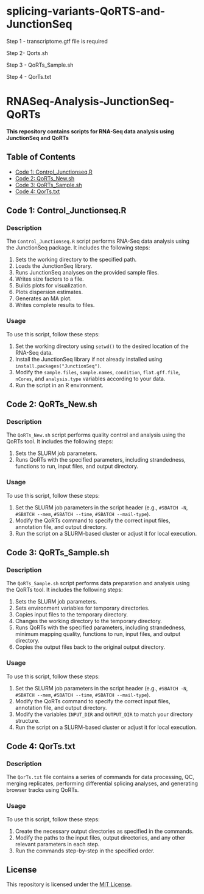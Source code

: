 # splicing-variants-QoRTS-and-JunctionSeq

Step 1 - transcriptome.gtf file is required

Step 2-  Qorts.sh

Step 3 - QoRTs_Sample.sh

Step 4 - QorTs.txt


# RNASeq-Analysis-JunctionSeq-QoRTs

**This repository contains scripts for RNA-Seq data analysis using JunctionSeq and QoRTs**

## Table of Contents
- [Code 1: Control_Junctionseq.R](#code-1-control_junctionseqr)
- [Code 2: QoRTs_New.sh](#code-2-qorts_newsh)
- [Code 3: QoRTs_Sample.sh](#code-3-qorts_samplesh)
- [Code 4: QorTs.txt](#code-4-qortstxt)

## Code 1: Control_Junctionseq.R

### Description
The `Control_Junctionseq.R` script performs RNA-Seq data analysis using the JunctionSeq package. It includes the following steps:
1. Sets the working directory to the specified path.
2. Loads the JunctionSeq library.
3. Runs JunctionSeq analyses on the provided sample files.
4. Writes size factors to a file.
5. Builds plots for visualization.
6. Plots dispersion estimates.
7. Generates an MA plot.
8. Writes complete results to files.

### Usage
To use this script, follow these steps:
1. Set the working directory using `setwd()` to the desired location of the RNA-Seq data.
2. Install the JunctionSeq library if not already installed using `install.packages("JunctionSeq")`.
3. Modify the `sample.files`, `sample.names`, `condition`, `flat.gff.file`, `nCores`, and `analysis.type` variables according to your data.
4. Run the script in an R environment.

## Code 2: QoRTs_New.sh

### Description
The `QoRTs_New.sh` script performs quality control and analysis using the QoRTs tool. It includes the following steps:
1. Sets the SLURM job parameters.
2. Runs QoRTs with the specified parameters, including strandedness, functions to run, input files, and output directory.

### Usage
To use this script, follow these steps:
1. Set the SLURM job parameters in the script header (e.g., `#SBATCH -N`, `#SBATCH --mem`, `#SBATCH --time`, `#SBATCH --mail-type`).
2. Modify the QoRTs command to specify the correct input files, annotation file, and output directory.
3. Run the script on a SLURM-based cluster or adjust it for local execution.

## Code 3: QoRTs_Sample.sh

### Description
The `QoRTs_Sample.sh` script performs data preparation and analysis using the QoRTs tool. It includes the following steps:
1. Sets the SLURM job parameters.
2. Sets environment variables for temporary directories.
3. Copies input files to the temporary directory.
4. Changes the working directory to the temporary directory.
5. Runs QoRTs with the specified parameters, including strandedness, minimum mapping quality, functions to run, input files, and output directory.
6. Copies the output files back to the original output directory.

### Usage
To use this script, follow these steps:
1. Set the SLURM job parameters in the script header (e.g., `#SBATCH -N`, `#SBATCH --mem`, `#SBATCH --time`, `#SBATCH --mail-type`).
2. Modify the QoRTs command to specify the correct input files, annotation file, and output directory.
3. Modify the variables `INPUT_DIR` and `OUTPUT_DIR` to match your directory structure.
4. Run the script on a SLURM-based cluster or adjust it for local execution.

## Code 4: QorTs.txt



### Description
The `QorTs.txt` file contains a series of commands for data processing, QC, merging replicates, performing differential splicing analyses, and generating browser tracks using QoRTs.

### Usage
To use this script, follow these steps:
1. Create the necessary output directories as specified in the commands.
2. Modify the paths to the input files, output directories, and any other relevant parameters in each step.
3. Run the commands step-by-step in the specified order.

## License

This repository is licensed under the [MIT License](LICENSE).
